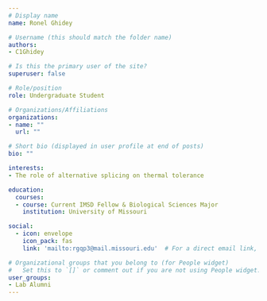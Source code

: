 ```yaml
---
# Display name
name: Ronel Ghidey

# Username (this should match the folder name)
authors:
- C1Ghidey

# Is this the primary user of the site?
superuser: false

# Role/position
role: Undergraduate Student

# Organizations/Affiliations
organizations:
- name: ""
  url: ""

# Short bio (displayed in user profile at end of posts)
bio: ""

interests:
- The role of alternative splicing on thermal tolerance

education:
  courses:
  - course: Current IMSD Fellow & Biological Sciences Major
    institution: University of Missouri

social:
  - icon: envelope
    icon_pack: fas
    link: 'mailto:rgqp3@mail.missouri.edu'  # For a direct email link, use "mailto:test@example.org".

# Organizational groups that you belong to (for People widget)
#   Set this to `[]` or comment out if you are not using People widget.
user_groups:
- Lab Alumni
---
```

